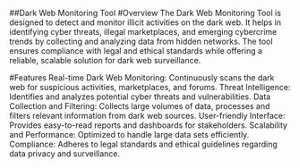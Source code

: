 
##Dark Web Monitoring Tool
#Overview
The Dark Web Monitoring Tool is designed to detect and monitor illicit activities on the dark web. It helps in identifying cyber threats, illegal marketplaces, and emerging cybercrime trends by collecting and analyzing data from hidden networks. The tool ensures compliance with legal and ethical standards while offering a reliable, scalable solution for dark web surveillance.

#Features
Real-time Dark Web Monitoring: Continuously scans the dark web for suspicious activities, marketplaces, and forums.
Threat Intelligence: Identifies and analyzes potential cyber threats and vulnerabilities.
Data Collection and Filtering: Collects large volumes of data, processes and filters relevant information from dark web sources.
User-friendly Interface: Provides easy-to-read reports and dashboards for stakeholders.
Scalability and Performance: Optimized to handle large data sets efficiently.
Compliance: Adheres to legal standards and ethical guidelines regarding data privacy and surveillance.
